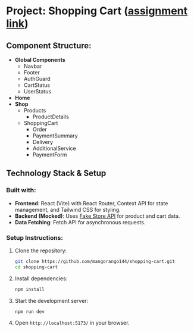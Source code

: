 # Project: Shopping Cart ([assignment link](https://www.theodinproject.com/lessons/node-path-react-new-shopping-cart))

## Component Structure:

- **Global Components**  
  - Navbar  
  - Footer  
  - AuthGuard  
  - CartStatus  
  - UserStatus  
- **Home**  
- **Shop**  
  - Products  
    - ProductDetails  
  - ShoppingCart  
    - Order  
    - PaymentSummary  
    - Delivery  
    - AdditionalService  
    - PaymentForm  

## Technology Stack & Setup

### Built with:
- **Frontend**: React (Vite) with React Router, Context API for state management, and Tailwind CSS for styling.  
- **Backend (Mocked)**: Uses [Fake Store API](https://fakestoreapi.com/) for product and cart data.  
- **Data Fetching**: Fetch API for asynchronous requests.  

### Setup Instructions:
1. Clone the repository:  
   ```sh
   git clone https://github.com/mangorango144/shopping-cart.git
   cd shopping-cart
   ```
2. Install dependencies:  
   ```sh
   npm install
   ```
3. Start the development server:  
   ```sh
   npm run dev
   ```
4. Open `http://localhost:5173/` in your browser.
